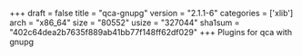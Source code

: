 +++
draft = false
title = "qca-gnupg"
version = "2.1.1-6"
categories = ['xlib']
arch = "x86_64"
size = "80552"
usize = "327044"
sha1sum = "402c64dea2b7635f889ab41bb77f148ff62df029"
+++
Plugins for qca with gnupg